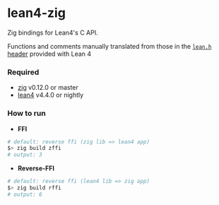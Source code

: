 # lean4-zig

Zig bindings for Lean4's C API.

Functions and comments manually translated from those in the [`lean.h` header](https://github.com/leanprover/lean4/blob/master/src/include/lean/lean.h) provided with Lean 4

### Required

- [zig](https://ziglang.org/download/) v0.12.0 or master
- [lean4](https://leanprover.github.io/download/) v4.4.0 or nightly


### How to run

- **FFI**
```bash
# default: reverse ffi (zig lib => lean4 app)
$> zig build zffi
# output: 3
```

- **Reverse-FFI**
```bash
# default: reverse ffi (lean4 lib => zig app)
$> zig build rffi
# output: 6
```

